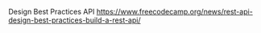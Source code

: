 Design Best Practices API
https://www.freecodecamp.org/news/rest-api-design-best-practices-build-a-rest-api/
